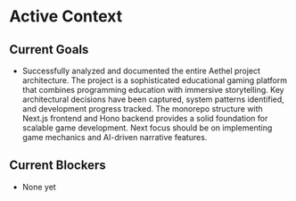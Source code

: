 # Active Context

## Current Goals

- Successfully analyzed and documented the entire Aethel project architecture. The project is a sophisticated educational gaming platform that combines programming education with immersive storytelling. Key architectural decisions have been captured, system patterns identified, and development progress tracked. The monorepo structure with Next.js frontend and Hono backend provides a solid foundation for scalable game development. Next focus should be on implementing game mechanics and AI-driven narrative features.

## Current Blockers

- None yet